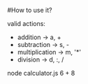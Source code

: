 #How to use it?

valid actions:

- addition -> a, +
- subtraction -> s, -
- multiplication -> m, '*'
- division -> d, :, /

node calculator.js 6 + 8 
